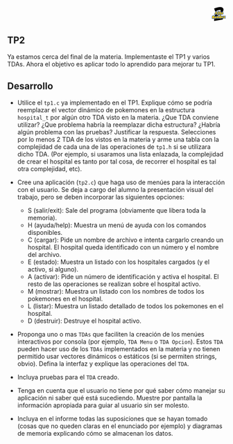 <div align="right">
<img width="32px" src="img/algo2.svg">
</div>

## TP2

Ya estamos cerca del final de la materia. Implementaste el TP1 y varios TDAs. Ahora el objetivo es aplicar todo lo aprendido para mejorar tu TP1.


## Desarrollo

- Utilice el `tp1.c` ya implementado en el TP1. Explique cómo se podría reemplazar el vector dinámico de pokemones en la estructura `hospital_t` por algún otro TDA visto en la materia. ¿Que TDA conviene utilizar? ¿Que problema habría la reemplazar dicha estructura? ¿Habría algún problema con las pruebas? Justificar la respuesta. Selecciones por lo menos 2 TDA de los vistos en la materia y arme una tabla con la complejidad de cada una de las operaciones de `tp1.h` si se utilizara dicho TDA. (Por ejemplo, si usaramos una lista enlazada, la complejidad de crear el hospital es tanto por tal cosa, de recorrer el hospital es tal otra complejidad, etc).

- Cree una aplicación (`tp2.c`) que haga uso de menúes para la interacción con el usuario. Se deja a cargo del alumno la presentación visual del trabajo, pero se deben incorporar las siguientes opciones:
  - S (salir/exit): Sale del programa (obviamente que libera toda la memoria).
  - H (ayuda/help): Muestra un menú de ayuda con los comandos disponibles.
  - C (cargar): Pide un nombre de archivo e intenta cargarlo creando un hospital. El hospital queda identificado con un número y el nombre del archivo.
  - E (estado): Muestra un listado con los hospitales cargados (y el activo, si alguno).
  - A (activar): Pide un número de identificación y activa el hospital. El resto de las operaciones se realizan sobre el hospital activo.
  - M (mostrar): Muestra un listado con los nombres de todos los pokemones en el hospital.
  - L (listar): Muestra un listado detallado de todos los pokemones en el hospital.
  - D (destruir): Destruye el hospital activo.

- Proponga uno o mas `TDAs` que faciliten la creación de los menúes interactivos por consola (por ejemplo, `TDA Menu` o `TDA Opcion`). Estos `TDA` pueden hacer uso de los `TDAs` implementados en la materia y no tienen permitido usar vectores dinámicos o estáticos (si se permiten strings, obvio). Defina la interfaz y explique las operaciones del `TDA`.

- Incluya pruebas para el `TDA` creado.

- Tenga en cuenta que el usuario no tiene por qué saber cómo manejar su aplicación ni saber qué está sucediendo. Muestre por pantalla la información apropiada para guiar al usuario sin ser molesto.

- Incluya en el informe todas las suposiciones que se hayan tomado (cosas que no queden claras en el enunciado por ejemplo) y diagramas de memoria explicando cómo se almacenan los datos.
